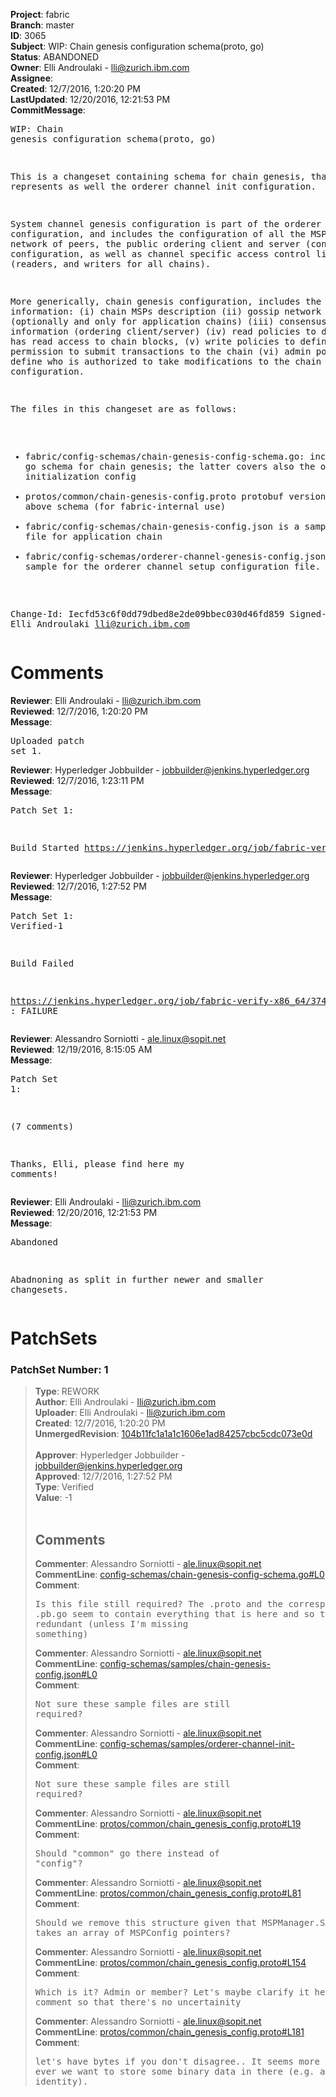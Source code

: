 <strong>Project</strong>: fabric<br><strong>Branch</strong>: master<br><strong>ID</strong>: 3065<br><strong>Subject</strong>: WIP: Chain genesis configuration schema(proto, go)<br><strong>Status</strong>: ABANDONED<br><strong>Owner</strong>: Elli Androulaki - lli@zurich.ibm.com<br><strong>Assignee</strong>:<br><strong>Created</strong>: 12/7/2016, 1:20:20 PM<br><strong>LastUpdated</strong>: 12/20/2016, 12:21:53 PM<br><strong>CommitMessage</strong>:<br><pre>WIP: Chain genesis configuration schema(proto, go)

This is a changeset containing schema for chain genesis,
that represents as well the orderer channel init configuration.

System channel genesis configuration is part of the orderer
setup configuration, and includes the configuration of all the
MSPs in the network of peers, the public ordering client and server
(consensus) configuration, as well as channel specific access
control lists (readers, and writers for all chains).

More generically, chain genesis configuration, includes the following
information:
(i) chain MSPs description
(ii) gossip network information (optionally and only for application
chains)
(iii) consensus specific information (ordering client/server)
(iv) read policies to define who has read access to chain blocks,
(v) write policies to define who has permission to submit
transactions to the chain
(vi) admin policy, to define who is authorized to take modifications
to the chain configuration.

The files in this changeset are as follows:
 - fabric/config-schemas/chain-genesis-config-schema.go: includes the go
   schema for chain genesis; the latter covers also the orderer
   channel initialization config
 - protos/common/chain-genesis-config.proto protobuf version of the
   above schema (for fabric-internal use)
 - fabric/config-schemas/chain-genesis-config.json is a sample config
   file for application chain
 - fabric/config-schemas/orderer-channel-genesis-config.json is a
   sample for the orderer channel setup configuration file.

Change-Id: Iecfd53c6f0dd79dbed8e2de09bbec030d46fd859
Signed-off-by: Elli Androulaki <lli@zurich.ibm.com>
</pre><h1>Comments</h1><strong>Reviewer</strong>: Elli Androulaki - lli@zurich.ibm.com<br><strong>Reviewed</strong>: 12/7/2016, 1:20:20 PM<br><strong>Message</strong>: <pre>Uploaded patch set 1.</pre><strong>Reviewer</strong>: Hyperledger Jobbuilder - jobbuilder@jenkins.hyperledger.org<br><strong>Reviewed</strong>: 12/7/2016, 1:23:11 PM<br><strong>Message</strong>: <pre>Patch Set 1:

Build Started https://jenkins.hyperledger.org/job/fabric-verify-x86_64/3747/</pre><strong>Reviewer</strong>: Hyperledger Jobbuilder - jobbuilder@jenkins.hyperledger.org<br><strong>Reviewed</strong>: 12/7/2016, 1:27:52 PM<br><strong>Message</strong>: <pre>Patch Set 1: Verified-1

Build Failed 

https://jenkins.hyperledger.org/job/fabric-verify-x86_64/3747/ : FAILURE</pre><strong>Reviewer</strong>: Alessandro Sorniotti - ale.linux@sopit.net<br><strong>Reviewed</strong>: 12/19/2016, 8:15:05 AM<br><strong>Message</strong>: <pre>Patch Set 1:

(7 comments)

Thanks, Elli, please find here my comments!</pre><strong>Reviewer</strong>: Elli Androulaki - lli@zurich.ibm.com<br><strong>Reviewed</strong>: 12/20/2016, 12:21:53 PM<br><strong>Message</strong>: <pre>Abandoned

Abadnoning as split in further newer and smaller changesets.</pre><h1>PatchSets</h1><h3>PatchSet Number: 1</h3><blockquote><strong>Type</strong>: REWORK<br><strong>Author</strong>: Elli Androulaki - lli@zurich.ibm.com<br><strong>Uploader</strong>: Elli Androulaki - lli@zurich.ibm.com<br><strong>Created</strong>: 12/7/2016, 1:20:20 PM<br><strong>UnmergedRevision</strong>: [104b11fc1a1a1c1606e1ad84257cbc5cdc073e0d](https://github.com/hyperledger-gerrit-archive/fabric/commit/104b11fc1a1a1c1606e1ad84257cbc5cdc073e0d)<br><br><strong>Approver</strong>: Hyperledger Jobbuilder - jobbuilder@jenkins.hyperledger.org<br><strong>Approved</strong>: 12/7/2016, 1:27:52 PM<br><strong>Type</strong>: Verified<br><strong>Value</strong>: -1<br><br><h2>Comments</h2><strong>Commenter</strong>: Alessandro Sorniotti - ale.linux@sopit.net<br><strong>CommentLine</strong>: [config-schemas/chain-genesis-config-schema.go#L0](https://github.com/hyperledger-gerrit-archive/fabric/blob/104b11fc1a1a1c1606e1ad84257cbc5cdc073e0d/config-schemas/chain-genesis-config-schema.go#L0)<br><strong>Comment</strong>: <pre>Is this file still required? The .proto and the corresponding .pb.go seem to contain everything that is here and so this seems redundant (unless I'm missing something)</pre><strong>Commenter</strong>: Alessandro Sorniotti - ale.linux@sopit.net<br><strong>CommentLine</strong>: [config-schemas/samples/chain-genesis-config.json#L0](https://github.com/hyperledger-gerrit-archive/fabric/blob/104b11fc1a1a1c1606e1ad84257cbc5cdc073e0d/config-schemas/samples/chain-genesis-config.json#L0)<br><strong>Comment</strong>: <pre>Not sure these sample files are still required?</pre><strong>Commenter</strong>: Alessandro Sorniotti - ale.linux@sopit.net<br><strong>CommentLine</strong>: [config-schemas/samples/orderer-channel-init-config.json#L0](https://github.com/hyperledger-gerrit-archive/fabric/blob/104b11fc1a1a1c1606e1ad84257cbc5cdc073e0d/config-schemas/samples/orderer-channel-init-config.json#L0)<br><strong>Comment</strong>: <pre>Not sure these sample files are still required?</pre><strong>Commenter</strong>: Alessandro Sorniotti - ale.linux@sopit.net<br><strong>CommentLine</strong>: [protos/common/chain_genesis_config.proto#L19](https://github.com/hyperledger-gerrit-archive/fabric/blob/104b11fc1a1a1c1606e1ad84257cbc5cdc073e0d/protos/common/chain_genesis_config.proto#L19)<br><strong>Comment</strong>: <pre>Should "common" go there instead of "config"?</pre><strong>Commenter</strong>: Alessandro Sorniotti - ale.linux@sopit.net<br><strong>CommentLine</strong>: [protos/common/chain_genesis_config.proto#L81](https://github.com/hyperledger-gerrit-archive/fabric/blob/104b11fc1a1a1c1606e1ad84257cbc5cdc073e0d/protos/common/chain_genesis_config.proto#L81)<br><strong>Comment</strong>: <pre>Should we remove this structure given that MSPManager.Setup now takes an array of MSPConfig pointers?</pre><strong>Commenter</strong>: Alessandro Sorniotti - ale.linux@sopit.net<br><strong>CommentLine</strong>: [protos/common/chain_genesis_config.proto#L154](https://github.com/hyperledger-gerrit-archive/fabric/blob/104b11fc1a1a1c1606e1ad84257cbc5cdc073e0d/protos/common/chain_genesis_config.proto#L154)<br><strong>Comment</strong>: <pre>Which is it? Admin or member? Let's maybe clarify it here in the comment so that there's no uncertainity</pre><strong>Commenter</strong>: Alessandro Sorniotti - ale.linux@sopit.net<br><strong>CommentLine</strong>: [protos/common/chain_genesis_config.proto#L181](https://github.com/hyperledger-gerrit-archive/fabric/blob/104b11fc1a1a1c1606e1ad84257cbc5cdc073e0d/protos/common/chain_genesis_config.proto#L181)<br><strong>Comment</strong>: <pre>let's have bytes if you don't disagree.. It seems more flexible if ever we want to store some binary data in there (e.g. a serialized identity).</pre></blockquote>
